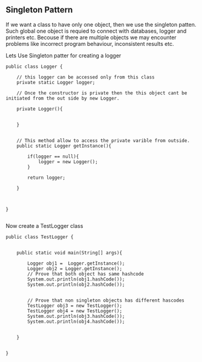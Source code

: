 ## Singleton Pattern

If we want a class to have only one object, then we use the singleton patten. Such global one object is requied to connect with databases, logger and printers etc. Becouse if there are multiple objects we may encounter problems like incorrect program behaviour, inconsistent results etc.


Lets Use Singleton patter for creating a logger


```
public class Logger {

    // this logger can be accessed only from this class 
    private static Logger logger;

    // Once the constructor is private then the this object cant be initiated from the out side by new Logger.
    
    private Logger(){


    } 


    // This method allow to access the private varible from outside.
    public static Logger getInstance(){

        if(logger == null){
            logger = new Logger();
        }

        return logger;

    }



}


```


Now create a TestLogger class



```
public class TestLogger {


    public static void main(String[] args){

        Logger obj1 =  Logger.getInstance();
        Logger obj2 = Logger.getInstance();
        // Prove that both object has same hashcode
        System.out.println(obj1.hashCode());
        System.out.println(obj2.hashCode());


        // Prove that non singleton objects has different hascodes
        TestLogger obj3 = new TestLogger();
        TestLogger obj4 = new TestLogger();
        System.out.println(obj3.hashCode());
        System.out.println(obj4.hashCode());


    }


}

```